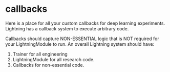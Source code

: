 # callbacks
Here is a place for all your custom callbacks for deep learning experiments.  
Lightning has a callback system to execute arbitrary code. 

Callbacks should capture NON-ESSENTIAL logic that is NOT required for your 
LightningModule to run. An overall Lightning system should have:

1. Trainer for all engineering
2. LightningModule for all research code.
3. Callbacks for non-essential code.
